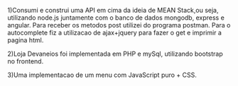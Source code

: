 1)Consumi e construi uma API em cima da ideia de MEAN Stack,ou seja, utilizando node.js juntamente com o banco de dados mongodb, express e angular.
Para receber os metodos post utilizei do programa postman.
Para o autocomplete fiz a utilizacao de ajax+jquery para fazer o get e imprimir a pagina html.


2)Loja Devaneios foi implementada em PHP e mySql, utilizando bootstrap no frontend.


3)Uma implementacao de um menu com JavaScript puro + CSS.



